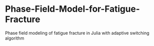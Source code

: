 # Phase-Field-Model-for-Fatigue-Fracture
Phase field modeling of fatigue fracture in Julia with adaptive switching algorithm
